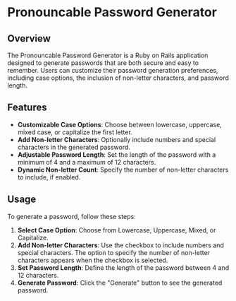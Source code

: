 # Pronouncable Password Generator

## Overview

The Pronouncable Password Generator is a Ruby on Rails application designed to generate passwords that are both secure and easy to remember. Users can customize their password generation preferences, including case options, the inclusion of non-letter characters, and password length. 

## Features

- **Customizable Case Options**: Choose between lowercase, uppercase, mixed case, or capitalize the first letter.
- **Add Non-letter Characters**: Optionally include numbers and special characters in the generated password.
- **Adjustable Password Length**: Set the length of the password with a minimum of 4 and a maximum of 12 characters.
- **Dynamic Non-letter Count**: Specify the number of non-letter characters to include, if enabled.

## Usage

To generate a password, follow these steps:

1. **Select Case Option**: Choose from Lowercase, Uppercase, Mixed, or Capitalize.
2. **Add Non-letter Characters**: Use the checkbox to include numbers and special characters. The option to specify the number of non-letter characters appears when the checkbox is selected.
3. **Set Password Length**: Define the length of the password between 4 and 12 characters.
4. **Generate Password**: Click the "Generate" button to see the generated password.